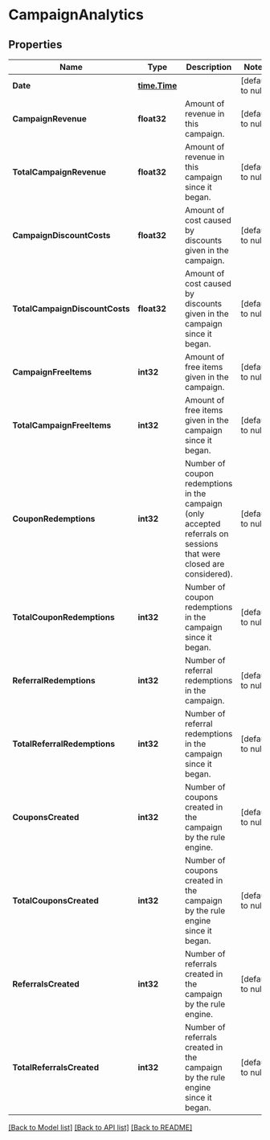 # CampaignAnalytics

## Properties
Name | Type | Description | Notes
------------ | ------------- | ------------- | -------------
**Date** | [**time.Time**](time.Time.md) |  | [default to null]
**CampaignRevenue** | **float32** | Amount of revenue in this campaign. | [default to null]
**TotalCampaignRevenue** | **float32** | Amount of revenue in this campaign since it began. | [default to null]
**CampaignDiscountCosts** | **float32** | Amount of cost caused by discounts given in the campaign. | [default to null]
**TotalCampaignDiscountCosts** | **float32** | Amount of cost caused by discounts given in the campaign since it began. | [default to null]
**CampaignFreeItems** | **int32** | Amount of free items given in the campaign. | [default to null]
**TotalCampaignFreeItems** | **int32** | Amount of free items given in the campaign since it began. | [default to null]
**CouponRedemptions** | **int32** | Number of coupon redemptions in the campaign (only accepted referrals on sessions that were closed are considered). | [default to null]
**TotalCouponRedemptions** | **int32** | Number of coupon redemptions in the campaign since it began. | [default to null]
**ReferralRedemptions** | **int32** | Number of referral redemptions in the campaign. | [default to null]
**TotalReferralRedemptions** | **int32** | Number of referral redemptions in the campaign since it began. | [default to null]
**CouponsCreated** | **int32** | Number of coupons created in the campaign by the rule engine. | [default to null]
**TotalCouponsCreated** | **int32** | Number of coupons created in the campaign by the rule engine since it began. | [default to null]
**ReferralsCreated** | **int32** | Number of referrals created in the campaign by the rule engine. | [default to null]
**TotalReferralsCreated** | **int32** | Number of referrals created in the campaign by the rule engine since it began. | [default to null]

[[Back to Model list]](../README.md#documentation-for-models) [[Back to API list]](../README.md#documentation-for-api-endpoints) [[Back to README]](../README.md)


